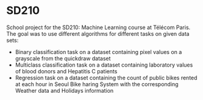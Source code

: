 # SD210

School project for the SD210: Machine Learning course at Télécom Paris. The goal was to use different algorithms for different tasks on given data sets:
* Binary classification task on a dataset containing pixel values on a grayscale from the quickdraw dataset 
* Multiclass classification task on a dataset containing laboratory values of blood donors and Hepatitis C patients
* Regression task on a dataset containing the count of public bikes rented at each hour in Seoul Bike haring System with the corresponding Weather data and Holidays information
